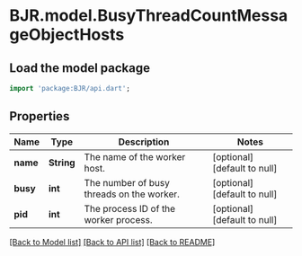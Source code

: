 # BJR.model.BusyThreadCountMessageObjectHosts

## Load the model package
```dart
import 'package:BJR/api.dart';
```

## Properties
Name | Type | Description | Notes
------------ | ------------- | ------------- | -------------
**name** | **String** | The name of the worker host. | [optional] [default to null]
**busy** | **int** | The number of busy threads on the worker. | [optional] [default to null]
**pid** | **int** | The process ID of the worker process. | [optional] [default to null]

[[Back to Model list]](../README.md#documentation-for-models) [[Back to API list]](../README.md#documentation-for-api-endpoints) [[Back to README]](../README.md)


